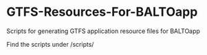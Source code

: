# GTFS-Resources-For-BALTOapp
 Scripts for generating GTFS application resource files for BALTOapp

Find the scripts under /scripts/
